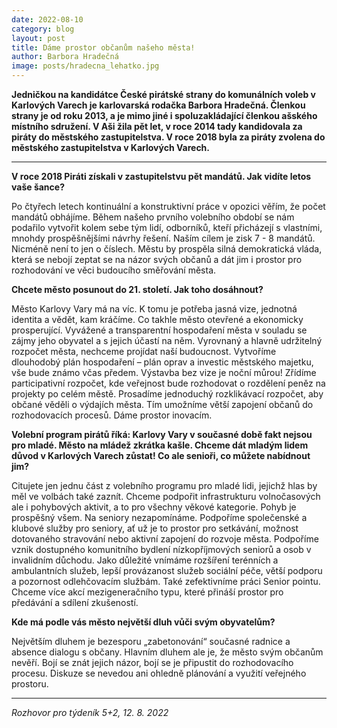 ```yaml
---
date: 2022-08-10
category: blog
layout: post
title: Dáme prostor občanům našeho města!
author: Barbora Hradečná
image: posts/hradecna_lehatko.jpg
---
```

**Jedničkou na kandidátce České pirátské strany do komunálních voleb v Karlových Varech je karlovarská rodačka Barbora Hradečná. Členkou strany je od roku 2013, a je mimo jiné i spoluzakládající členkou ašského místního sdružení. V Aši žila pět let, v roce 2014 tady kandidovala za piráty do městského zastupitelstva. V roce 2018 byla za piráty zvolena do městského zastupitelstva v Karlových Varech.**

---
**V roce 2018 Piráti získali v zastupitelstvu pět mandátů. Jak vidíte letos vaše šance?**

Po čtyřech letech kontinuální a konstruktivní práce v opozici věřím, že počet mandátů obhájíme. Během našeho prvního volebního období se nám podařilo vytvořit kolem sebe tým lidí, odborníků, kteří přicházejí s vlastními, mnohdy prospěšnějšími návrhy řešení. Naším cílem je zisk 7 - 8 mandátů. Nicméně není to jen o číslech. Městu by prospěla silná demokratická vláda, která se nebojí zeptat se na názor svých občanů a dát jim i prostor pro rozhodování ve věci budoucího směřování města.

**Chcete město posunout do 21. století. Jak toho dosáhnout?**

Město Karlovy Vary má na víc. K tomu je potřeba jasná vize, jednotná identita a vědět, kam kráčíme. Co takhle město otevřené a ekonomicky prosperující. Vyvážené a transparentní hospodaření města v souladu se zájmy jeho obyvatel a s jejich účastí na něm. Vyrovnaný a hlavně udržitelný rozpočet města, nechceme projídat naší budoucnost. Vytvoříme dlouhodobý plán hospodaření – plán oprav a investic městského majetku, vše bude známo včas předem. Výstavba bez vize je noční můrou! Zřídíme participativní rozpočet, kde veřejnost bude rozhodovat o rozdělení peněz na projekty po celém městě. Prosadíme jednoduchý rozklikávací rozpočet, aby občané věděli o výdajích města. Tím umožníme větší zapojení občanů do rozhodovacích procesů. Dáme prostor inovacím.

**Volební program pirátů říká: Karlovy Vary v současné době fakt nejsou pro mladé. Město na mládež zkrátka kašle. Chceme dát mladým lidem důvod v Karlových Varech zůstat! Co ale senioři, co můžete nabídnout jim?**

Citujete jen jednu část z volebního programu pro mladé lidi, jejichž hlas by měl ve volbách také zaznít. Chceme podpořit infrastrukturu volnočasových ale i pohybových aktivit, a to pro všechny věkové kategorie. Pohyb je prospěšný všem. Na seniory nezapomínáme. Podpoříme společenské a klubové služby pro seniory, ať už je to prostor pro setkávání, možnost dotovaného stravování nebo aktivní zapojení do rozvoje města. Podpoříme vznik dostupného komunitního bydlení nízkopříjmových seniorů a osob v invalidním důchodu. Jako důležité vnímáme rozšíření terénních a ambulantních služeb, lepší provázanost služeb sociální péče, větší podporu a pozornost odlehčovacím službám. Také zefektivníme práci Senior pointu. Chceme více akcí mezigeneračního typu, které přináší prostor pro předávání a sdílení zkušeností.

**Kde má podle vás město největší dluh vůči svým obyvatelům?**

Největším dluhem je bezesporu „zabetonování“ současné radnice a absence dialogu s občany. Hlavním dluhem ale je, že město svým občanům nevěří. Bojí se znát jejich názor, bojí se je připustit do rozhodovacího procesu. Diskuze se nevedou ani ohledně plánování a využití veřejného prostoru.

---
*Rozhovor pro týdeník 5+2, 12. 8. 2022*
